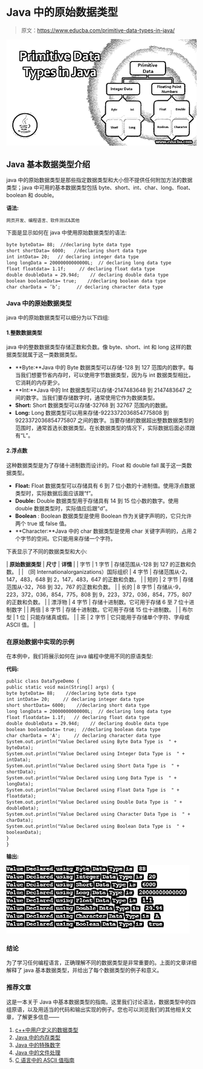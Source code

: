 # Java 中的原始数据类型

> 原文：<https://www.educba.com/primitive-data-types-in-java/>

![Primitive Data Types in Java](img/6002577fd7fc33e5cb94bc169ac14a1d.png)



## Java 基本数据类型介绍

java 中的原始数据类型是那些指定数据类型和大小但不提供任何附加方法的数据类型；java 中可用的基本数据类型包括 byte、short、int、char、long、float、boolean 和 double。

**语法:**

<small>网页开发、编程语言、软件测试&其他</small>

下面是显示如何在 java 中使用原始数据类型的语法:

```
byte byteData= 88;  //declaring byte data type
short shortData= 6000;   //declaring short data type
int intData= 20;   // declaring integer data type
long longData = 20000000000000L;  // declaring long data type
float floatdata= 1.1f;     // declaring float data type
double doubleData = 29.94d;    // declaring double data type
boolean booleanData= true;    //declaring boolean data type
char charData = ’b’;      // declaring character data type
```

### Java 中的原始数据类型

java 中的原始数据类型可以细分为以下四组:

#### 1.整数数据类型

java 中的整数数据类型存储正数和负数。像 byte、short、int 和 long 这样的数据类型就属于这一类数据类型。

*   **Byte:**Java 中的 Byte 数据类型可以存储-128 到 127 范围内的数字。每当我们想要节省内存时，可以使用字节数据类型，因为与 int 数据类型相比，它消耗的内存更少。
*   **Int:**Java 中的 Int 数据类型可以存储-2147483648 到 2147483647 之间的数字。当我们要存储数字时，通常使用它作为数据类型。
*   **Short:** Short 数据类型可以存储-32768 到 32767 范围内的数据。
*   **Long:** Long 数据类型可以用来存储-9223372036854775808 到 9223372036854775807 之间的数字。当要存储的数据超出整数数据类型的范围时，通常首选长数据类型。在长数据类型的情况下，实际数据后面必须跟有“L”。

#### 2.浮点数

这种数据类型是为了存储十进制数而设计的。Float 和 double fall 属于这一类数据类型。

*   **Float:** Float 数据类型可以存储具有 6 到 7 位小数的十进制值。使用浮点数据类型时，实际数据后面应该跟“f”。
*   **Double:** Double 数据类型用于存储具有 14 到 15 位小数的数字。使用 double 数据类型时，实际值应后跟“d”。
*   **Boolean** : Boolean 数据类型是使用 Boolean 作为关键字声明的，它只允许两个 true 或 false 值。
*   **Character:**Java 中的 char 数据类型是使用 char 关键字声明的，占用 2 个字节的空间。它只能用来存储一个字符。

下表显示了不同的数据类型和大小:

| **原始数据类型** | **尺寸** | **详情** |
| 字节 | 1 字节 | 存储范围从-128 到 127 的正数和负数。 |
| （同 Internationalorganizations）国际组织 | 4 字节 | 存储范围从-2，147，483，648 到 2，147，483，647 的正数和负数。 |
| 短的 | 2 字节 | 存储范围从-32，768 到 32，767 的正数和负数。 |
| 长的 | 8 字节 | 存储从-9，223，372，036，854，775，808 到 9，223，372，036，854，775，807 的正数和负数。 |
| 漂浮物 | 4 字节 | 存储十进制数。它可用于存储 6 至 7 位十进制数字 |
| 两倍 | 8 字节 | 存储十进制数。它可用于存储 15 位十进制数。 |
| 布尔型 | 1 位 | 只能存储真或假。 |
| 茶 | 2 字节 | 它只能用于存储单个字符、字母或 ASCII 值。 |

### 在原始数据中实现的示例

在本例中，我们将展示如何在 java 编程中使用不同的原语类型:

**代码:**

```
public class DataTypeDemo {
public static void main(String[] args) {
byte byteData= 88;    //declaring byte data type
int intData= 20;     // declaring integer data type
short shortData= 6000;    //declaring short data type
long longData = 20000000000000L;  // declaring long data type
float floatdata= 1.1f;   // declaring float data type
double doubleData = 29.94d;    // declaring double data type
boolean booleanData= true;  //declaring boolean data type
char charData = 'A';     // declaring character data type
System.out.println("Value Declared using Byte Data Type is  " + byteData);
System.out.println("Value Declared using Integer Data Type is  " + intData);
System.out.println("Value Declared using Short Data Type is  " + shortData);
System.out.println("Value Declared using Long Data Type is  " + longData);
System.out.println("Value Declared using Float Data Type is  " + floatdata);
System.out.println("Value Declared using Double Data Type is  " + doubleData);
System.out.println("Value Declared using Character Data Type is  " + charData);
System.out.println("Value Declared using Boolean Data Type is  " + booleanData);
}
}
```

**输出:**

![Primitive Data Types in Java - 1](img/a825f1b447bc1772fa715ae07bdad7ba.png)



### 结论

为了学习任何编程语言，正确理解不同的数据类型是非常重要的。上面的文章详细解释了 java 基本数据类型，并给出了每个数据类型的例子和意义。

### 推荐文章

这是一本关于 Java 中基本数据类型的指南。这里我们讨论语法，数据类型中的四组原语，以及用适当的代码和输出实现的例子。您也可以浏览我们的其他相关文章，了解更多信息——

1.  [c++中用户定义的数据类型](https://www.educba.com/user-defined-data-types-in-c-plus-plus/)
2.  [Java 中的内存类型](https://www.educba.com/types-of-memory-in-java/)
3.  [Java 中的特殊数字](https://www.educba.com/special-number-in-java/)
4.  [Java 中的文件处理](https://www.educba.com/file-handling-in-java/)
5.  [C 语言中的 ASCII 值指南](https://www.educba.com/ascii-value-in-c/)





